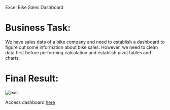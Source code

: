 Excel Bike Sales Dashboard
# Business Task:
We have sales data of a bike company and need to establish a dashboard to figure out some information about bike sales. However, we need to clean data first before performing calculation and establish pivot tables and charts.

# Final Result:

![exc](https://user-images.githubusercontent.com/102066899/168414280-0844f190-a62a-4565-96f0-bfcea8996966.PNG)



Access dashboard [here](https://onedrive.live.com/edit.aspx?resid=82C247FF9207D336!1565&ithint=file%2cxlsx)
